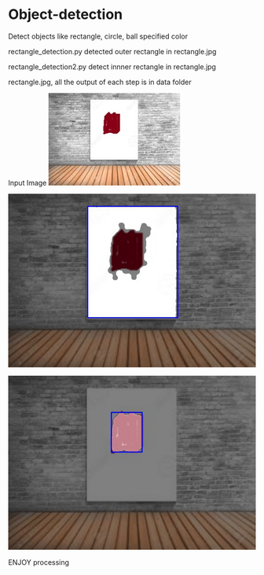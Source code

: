 # Object-detection
Detect objects like rectangle, circle, ball specified color

rectangle_detection.py detected outer rectangle in rectangle.jpg 

rectangle_detection2.py detect innner rectangle in rectangle.jpg
 
 rectangle.jpg, all the output of each step is in data folder
 
 Input Image
 ![alt text](data/rectangle.jpg "input image")
 
 
 ![alt text](data/final_output_2.jpg "Final output of rectangle_detection2.py")

 ![alt text](data/final_output.jpg "Final output of rectangle_detectio.py")
 
 
 
 
 
 
 
 ENJOY processing 
